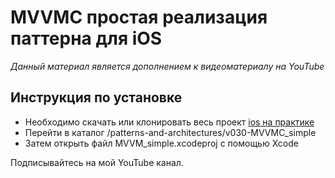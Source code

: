 # MVVMC простая реализация паттерна для iOS

*Данный материал является дополнением к видеоматериалу на YouTube*

## Инструкция по установке

- Необходимо скачать или клонировать весь проект [ios на практике](https://github.com/lexonerus/ios-on-practice)
- Перейти в каталог /patterns-and-architectures/v030-MVVMC_simple
- Затем открыть файл MVVM_simple.xcodeproj с помощью Xcode

Подписывайтесь на мой YouTube канал.
